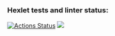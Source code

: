### Hexlet tests and linter status:
[![Actions Status](https://github.com/AnnaAndreevnaZemskova/frontend-project-44/actions/workflows/hexlet-check.yml/badge.svg)](https://github.com/AnnaAndreevnaZemskova/frontend-project-44/actions)
<a href="https://codeclimate.com/github/AnnaAndreevnaZemskova/frontend-project-44/maintainability"><img src="https://api.codeclimate.com/v1/badges/9c217785dce007c23e2d/maintainability" /></a>